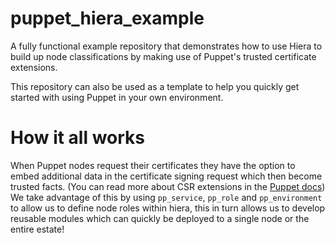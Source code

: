 # puppet_hiera_example
A fully functional example repository that demonstrates how to use Hiera to build up node classifications by making use of Puppet's trusted certificate extensions.

This repository can also be used as a template to help you quickly get started with using Puppet in your own environment.

# How it all works
When Puppet nodes request their certificates they have the option to embed additional data in the certificate signing request which then become trusted facts. (You can read more about CSR extensions in the [Puppet docs](https://puppet.com/docs/puppet/7/ssl_attributes_extensions.html))  
We take advantage of this by using `pp_service`, `pp_role` and `pp_environment` to allow us to define node roles within hiera, this in turn allows us to develop reusable modules which can quickly be deployed to a single node or the entire estate!